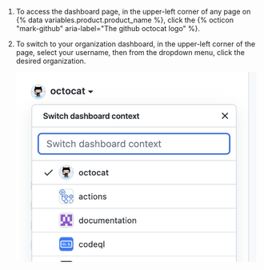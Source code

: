 1. To access the dashboard page, in the upper-left corner of any page on {% data variables.product.product_name %}, click the {% octicon "mark-github" aria-label="The github octocat logo" %}.
1. To switch to your organization dashboard, in the upper-left corner of the page, select your username, then from the dropdown menu, click the desired organization.

   ![Screenshot of the "Switch dashboard context" menu for a personal account. The menu lists organizations linked to the personal account.](/assets/images/help/dashboard/dashboard-context-switcher.png)
